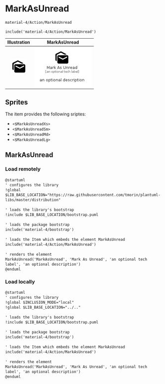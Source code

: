 # MarkAsUnread


```text
material-4/Action/MarkAsUnread
```

```text
include('material-4/Action/MarkAsUnread')
```



| Illustration | MarkAsUnread |
| :---: | :---: |
| ![illustration for Illustration](../../material-4/Action/MarkAsUnread.png) | ![illustration for MarkAsUnread](../../material-4/Action/MarkAsUnread.Local.png) |



## Sprites
The item provides the following sriptes:

- `<$MarkAsUnreadXs>`
- `<$MarkAsUnreadSm>`
- `<$MarkAsUnreadMd>`
- `<$MarkAsUnreadLg>`





## MarkAsUnread

### Load remotely
```plantuml
@startuml
' configures the library
!global $LIB_BASE_LOCATION="https://raw.githubusercontent.com/tmorin/plantuml-libs/master/distribution"

' loads the library's bootstrap
!include $LIB_BASE_LOCATION/bootstrap.puml

' loads the package bootstrap
include('material-4/bootstrap')

' loads the Item which embeds the element MarkAsUnread
include('material-4/Action/MarkAsUnread')

' renders the element
MarkAsUnread('MarkAsUnread', 'Mark As Unread', 'an optional tech label', 'an optional description')
@enduml
```

### Load locally
```plantuml
@startuml
' configures the library
!global $INCLUSION_MODE="local"
!global $LIB_BASE_LOCATION="../.."

' loads the library's bootstrap
!include $LIB_BASE_LOCATION/bootstrap.puml

' loads the package bootstrap
include('material-4/bootstrap')

' loads the Item which embeds the element MarkAsUnread
include('material-4/Action/MarkAsUnread')

' renders the element
MarkAsUnread('MarkAsUnread', 'Mark As Unread', 'an optional tech label', 'an optional description')
@enduml
```

